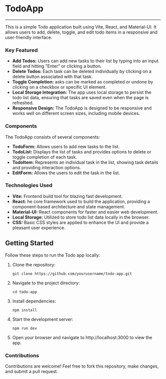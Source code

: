 # TodoApp

---

This is a simple Todo application built using Vite, React, and Material-UI. It allows users to add, delete, toggle, and edit todo items in a responsive and user-friendly interface.

### Key Featured

- **Add Todos:** Users can add new tasks to their list by typing into an input field and hitting "Enter" or clicking a button.
- **Delete Todos:** Each task can be deleted individually by clicking on a delete button associated with that task.
- **Toggle Completion:** asks can be marked as completed or undone by clicking on a checkbox or specific UI element.
- **Local Storage Integration:** The app uses local storage to persist the todo list data, ensuring that tasks are saved even when the page is refreshed.
- **Responsive Design:** The TodoApp is designed to be responsive and works well on different screen sizes, including mobile devices.

### Components

The TodoApp consists of several components:

- **TodoForm:** Allows users to add new tasks to the list.
- **TodoList:** Displays the list of tasks and provides options to delete or toggle completion of each task.
- **TodoItem:** Represents an individual task in the list, showing task details and providing interaction options.
- **EditForm:** Allows the users to edit the task in the list.

### Technologies Used

- **Vite:** Frontend build tool for blazing fast development.
- **React:** he core framework used to build the application, providing a component-based architecture and state management.
- **Material-UI:** React components for faster and easier web development.
- **Local Storage:** Utilized to store todo list data locally in the browser.
- **CSS:** Basic CSS styles are applied to enhance the UI and provide a pleasant user experience.

## Getting Started

Follow these steps to run the Todo app locally:

1. Clone the repository:

   ```
   git clone https://github.com/yourusername/todo-app.git
   ```

2. Navigate to the project directory:
   ```
   cd todo-app
   ```
3. Install dependencies:
   ```
   npm install
   ```
4. Start the development server:
   ```
   npm run dev
   ```
5. Open your browser and navigate to http://localhost:3000 to view the app.

### Contributions

Contributions are welcome! Feel free to fork this repository, make changes, and submit a pull request.
